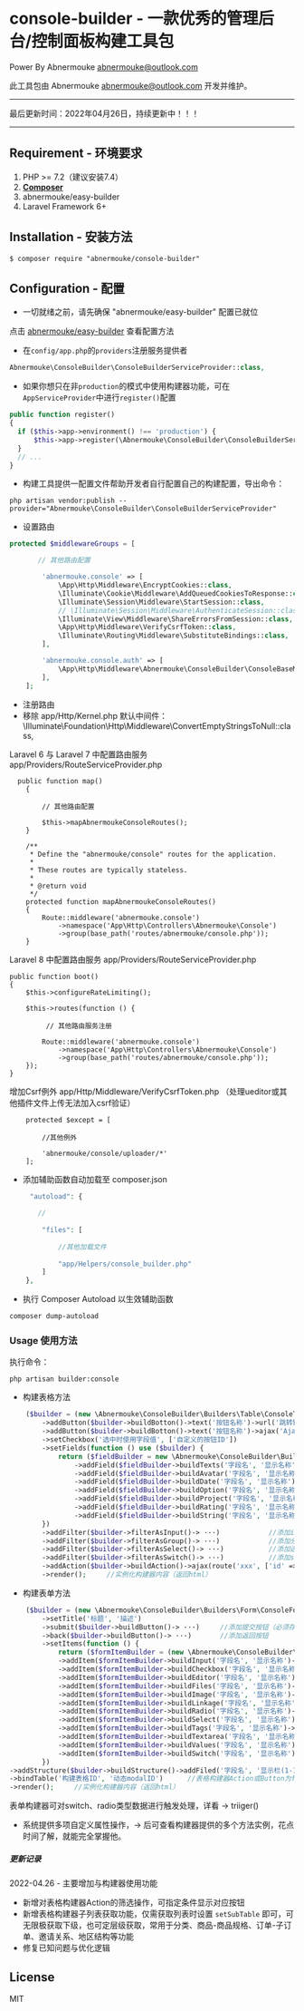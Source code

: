 # console-builder - 一款优秀的管理后台/控制面板构建工具包

 Power By Abnermouke <abnermouke@outlook.com>

 此工具包由 Abnermouke <abnermouke@outlook.com> 开发并维护。

----

最后更新时间：2022年04月26日，持续更新中！！！

---


## Requirement - 环境要求

1. PHP >= 7.2（建议安装7.4）
2. **[Composer](https://getcomposer.org/)**
3. abnermouke/easy-builder
4. Laravel Framework 6+



## Installation - 安装方法

```shell
$ composer require "abnermouke/console-builder"
```

## Configuration - 配置

- 一切就绪之前，请先确保 "abnermouke/easy-builder" 配置已就位

点击 [abnermouke/easy-builder](https://github.com/abnermouke/easy-builder) 查看配置方法


- 在`config/app.php`的`providers`注册服务提供者

```php
Abnermouke\ConsoleBuilder\ConsoleBuilderServiceProvider::class,
```
- 如果你想只在非`production`的模式中使用构建器功能，可在`AppServiceProvider`中进行`register()`配置

```php
public function register()
{
  if ($this->app->environment() !== 'production') {
      $this->app->register(\Abnermouke\ConsoleBuilder\ConsoleBuilderServiceProvider::class);
  }
  // ...
}
```

-  构建工具提供一配置文件帮助开发者自行配置自己的构建配置，导出命令：

```shell
php artisan vendor:publish --provider="Abnermouke\ConsoleBuilder\ConsoleBuilderServiceProvider"
```


- 设置路由 
```php
protected $middlewareGroups = [

       // 其他路由配置

        'abnermouke.console' => [
            \App\Http\Middleware\EncryptCookies::class,
            \Illuminate\Cookie\Middleware\AddQueuedCookiesToResponse::class,
            \Illuminate\Session\Middleware\StartSession::class,
            // \Illuminate\Session\Middleware\AuthenticateSession::class,
            \Illuminate\View\Middleware\ShareErrorsFromSession::class,
            \App\Http\Middleware\VerifyCsrfToken::class,
            \Illuminate\Routing\Middleware\SubstituteBindings::class,
        ],

        'abnermouke.console.auth' => [
            \App\Http\Middleware\Abnermouke\ConsoleBuilder\ConsoleBaseMiddleware::class
        ],
    ];

```
- 注册路由
- 移除 app/Http/Kernel.php 默认中间件：\Illuminate\Foundation\Http\Middleware\ConvertEmptyStringsToNull::class,

Laravel 6 与 Laravel 7 中配置路由服务 app/Providers/RouteServiceProvider.php

```
  public function map()
    {
        
        // 其他路由配置

        $this->mapAbnermoukeConsoleRoutes();
    }

    /**
     * Define the "abnermouke/console" routes for the application.
     *
     * These routes are typically stateless.
     *
     * @return void
     */
    protected function mapAbnermoukeConsoleRoutes()
    {
        Route::middleware('abnermouke.console')
            ->namespace('App\Http\Controllers\Abnermouke\Console')
            ->group(base_path('routes/abnermouke/console.php'));
    }
```

Laravel 8 中配置路由服务 app/Providers/RouteServiceProvider.php

```
public function boot()
{
    $this->configureRateLimiting();
    
    $this->routes(function () {
    
         // 其他路由服务注册

        Route::middleware('abnermouke.console')
            ->namespace('App\Http\Controllers\Abnermouke\Console')
            ->group(base_path('routes/abnermouke/console.php'));
    });
}
```

增加Csrf例外 app/Http/Middleware/VerifyCsrfToken.php （处理ueditor或其他插件文件上传无法加入csrf验证）

```
    protected $except = [
        
        //其他例外
    
        'abnermouke/console/uploader/*'
    ];
```

- 添加辅助函数自动加载至 composer.json

```php
     "autoload": {
       
       // 
        
        "files": [
            
            //其他加载文件
            
            "app/Helpers/console_builder.php"
        ]
    },
```

- 执行 Composer Autoload 以生效辅助函数

```shell
composer dump-autoload
```


### Usage 使用方法

执行命令：
```shell
php artisan builder:console
```

- 构建表格方法

```php
    ($builder = (new \Abnermouke\ConsoleBuilder\Builders\Table\ConsoleTableBuilder('__LIST_QUERY_URL__')))
        ->addButton($builder->buildBotton()->text('按钮名称')->url('跳转链接', '请求方式', true)->confirm_before_query('跳转前确认提示')->theme('primary')->id_suffix('自定义ID')->icon('自定义图标'))
        ->addButton($builder->buildBotton()->text('按钮名称')->ajax('Ajax跳转链接', '请求方式'))
        ->setCheckbox('选中时使用字段值', ['自定义的按钮ID'])
        ->setFields(function () use ($builder) {
            return ($fieldBuilder = new \Abnermouke\ConsoleBuilder\Builders\Table\Tools\TableFieldsBuilder())
                ->addField($fieldBuilder->buildTexts('字段名', '显示名称')-> ···)      //双行文本字段
                ->addField($fieldBuilder->buildAvatar('字段名', '显示名称')-> ···)     //多头像显示字段
                ->addField($fieldBuilder->buildDate('字段名', '显示名称')-> ···)       //日期显示字段
                ->addField($fieldBuilder->buildOption('字段名', '显示名称')-> ···)     //选项显示字段
                ->addField($fieldBuilder->buildProject('字段名', '显示名称')-> ···)    //详细介绍显示字段
                ->addField($fieldBuilder->buildRating('字段名', '显示名称')-> ···)     //评分显示字段
                ->addField($fieldBuilder->buildString('字段名', '显示名称')-> ···)     //字符串显示字段
        })
        ->addFilter($builder->filterAsInput()-> ···)            //添加input筛选项
        ->addFilter($builder->filterAsGroup()-> ···)            //添加分组选择筛选项
        ->addFilter($builder->filterAsSelect()-> ···)           //添加选择框筛选想
        ->addFilter($builder->filterAsSwitch()-> ···)           //添加switch形式筛选想
        ->addAction($builder->buildAction()->ajax(route('xxx', ['id' => '__ID__']))-> ···)      //添加数据操作（系统将自动转换当前栏字段为id的值替换__ID__，可设置多个替换字段）
        ->render();     //实例化构建器内容（返回html）
```

- 构建表单方法

```php
    ($builder = (new \Abnermouke\ConsoleBuilder\Builders\Form\ConsoleFormBuilder()))
        ->setTitle('标题', '描述')
        ->submit($builder->buildButton()-> ···)     //添加提交按钮（必须存在）
        ->back($builder->buildButton()-> ···)       //添加返回按钮
        ->setItems(function () {
            return ($formItemBuilder = (new \Abnermouke\ConsoleBuilder\Builders\Form\Tools\FormItemsBuilder()))
            ->addItem($formItemBuilder->buildInput('字段名', '显示名称')-> ···)        //input文本框
            ->addItem($formItemBuilder->buildCheckbox('字段名', '显示名称')-> ···)     //checkbox多选
            ->addItem($formItemBuilder->buildEditor('字段名', '显示名称')-> ···)       //富文本编辑器，ueditor、ck_Editor
            ->addItem($formItemBuilder->buildFiles('字段名', '显示名称')-> ···)        //文件上传（可批量上传）
            ->addItem($formItemBuilder->buildImage('字段名', '显示名称')-> ···)        //单图上传
            ->addItem($formItemBuilder->buildLinkage('字段名', '显示名称', 'JSON文件地址')-> ···)      ///N级联动
            ->addItem($formItemBuilder->buildRadio('字段名', '显示名称')->trigger('选中值', ['选中时显示字段', '未选中时不会显示'])-> ···)        //单选框
            ->addItem($formItemBuilder->buildSelect('字段名', '显示名称')-> ···)       //选择框
            ->addItem($formItemBuilder->buildTags('字段名', '显示名称')-> ···)         //标签
            ->addItem($formItemBuilder->buildTextarea('字段名', '显示名称')-> ···)     //文本域
            ->addItem($formItemBuilder->buildValues('字段名', '显示名称')-> ···)       //自定义结构类型（常用于答题、商品属性等）
            ->addItem($formItemBuilder->buildSwitch('字段名', '显示名称')->on('开启时使用值', ['开启时显示字段', 'switch关闭时不会显示'])->off('关闭时使用值', ['关闭时显示字段', 'switch开启时不会显示'])-> ···);      //switch开关
        })
->addStructure($builder->buildStructure()->addFiled('字段名', '显示栏(1-12)')->addFiled(···)->···)        //每一个结构块中可添加多个字段并自定义显示宽度比例（基于bootstrap col）
->bindTable('构建表格ID', '动态modalID')      //表格构建器Action或Button为form类型时使用
->render();     //实例化构建器内容（返回html）
```


表单构建器可对switch、radio类型数据进行触发处理，详看 -> triiger()

- 系统提供多项自定义属性操作，-> 后可查看构建器提供的多个方法实例，花点时间了解，就能完全掌握他。



##### 更新记录

2022-04.26 - 主要增加与构建器使用功能

- 新增对表格构建器Action的筛选操作，可指定条件显示对应按钮
- 新增表格构建器子列表获取功能，仅需获取列表时设置 `setSubTable` 即可，可无限极获取下级，也可定层级获取，常用于分类、商品-商品规格、订单-子订单、邀请关系、地区结构等功能
- 修复已知问题与优化逻辑


## License

MIT
